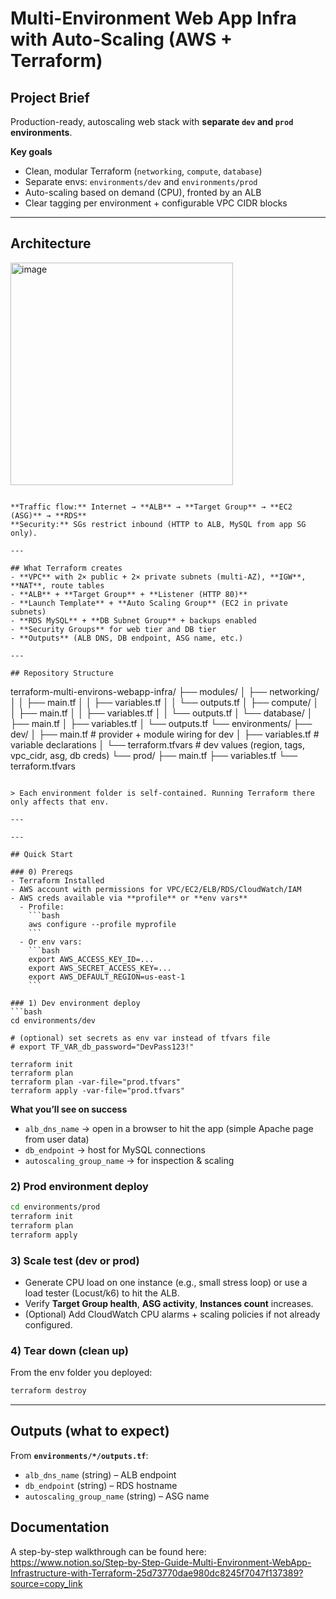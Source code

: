 # Multi-Environment Web App Infra with Auto-Scaling (AWS + Terraform)

## Project Brief
Production-ready, autoscaling web stack with **separate `dev` and `prod` environments**. 

**Key goals**
- Clean, modular Terraform (`networking`, `compute`, `database`)
- Separate envs: `environments/dev` and `environments/prod`
- Auto-scaling based on demand (CPU), fronted by an ALB
- Clear tagging per environment + configurable VPC CIDR blocks

---

## Architecture
<img width="356" height="356" alt="image" src="https://github.com/user-attachments/assets/5419f763-7dc6-4db4-b7dc-01a469bd7484" />


```

**Traffic flow:** Internet → **ALB** → **Target Group** → **EC2 (ASG)** → **RDS**  
**Security:** SGs restrict inbound (HTTP to ALB, MySQL from app SG only).

---

## What Terraform creates
- **VPC** with 2× public + 2× private subnets (multi-AZ), **IGW**, **NAT**, route tables  
- **ALB** + **Target Group** + **Listener (HTTP 80)**  
- **Launch Template** + **Auto Scaling Group** (EC2 in private subnets)  
- **RDS MySQL** + **DB Subnet Group** + backups enabled  
- **Security Groups** for web tier and DB tier  
- **Outputs** (ALB DNS, DB endpoint, ASG name, etc.)

---

## Repository Structure

```
terraform-multi-environs-webapp-infra/
├── modules/
│   ├── networking/
│   │   ├── main.tf
│   │   ├── variables.tf
│   │   └── outputs.tf
│   ├── compute/
│   │   ├── main.tf
│   │   ├── variables.tf
│   │   └── outputs.tf
│   └── database/
│       ├── main.tf
│       ├── variables.tf
│       └── outputs.tf
└── environments/
    ├── dev/
    │   ├── main.tf           # provider + module wiring for dev
    │   ├── variables.tf      # variable declarations
    │   └── terraform.tfvars  # dev values (region, tags, vpc_cidr, asg, db creds)
    └── prod/
        ├── main.tf
        ├── variables.tf
        └── terraform.tfvars
```

> Each environment folder is self-contained. Running Terraform there only affects that env.

---

---

## Quick Start

### 0) Prereqs
- Terraform Installed
- AWS account with permissions for VPC/EC2/ELB/RDS/CloudWatch/IAM  
- AWS creds available via **profile** or **env vars**
  - Profile:
    ```bash
    aws configure --profile myprofile
    ```
  - Or env vars:
    ```bash
    export AWS_ACCESS_KEY_ID=...
    export AWS_SECRET_ACCESS_KEY=...
    export AWS_DEFAULT_REGION=us-east-1
    ```

### 1) Dev environment deploy
```bash
cd environments/dev

# (optional) set secrets as env var instead of tfvars file
# export TF_VAR_db_password="DevPass123!"

terraform init
terraform plan
terraform plan -var-file="prod.tfvars"
terraform apply -var-file="prod.tfvars"
```

**What you’ll see on success**
- `alb_dns_name` → open in a browser to hit the app (simple Apache page from user data)  
- `db_endpoint` → host for MySQL connections  
- `autoscaling_group_name` → for inspection & scaling

### 2) Prod environment deploy
```bash
cd environments/prod
terraform init
terraform plan
terraform apply
```

### 3) Scale test (dev or prod)
- Generate CPU load on one instance (e.g., small stress loop) or use a load tester (Locust/k6) to hit the ALB.
- Verify **Target Group health**, **ASG activity**, **Instances count** increases.
- (Optional) Add CloudWatch CPU alarms + scaling policies if not already configured.

### 4) Tear down (clean up)
From the env folder you deployed:
```bash
terraform destroy
```

---

## Outputs (what to expect)

From **`environments/*/outputs.tf`**:
- `alb_dns_name` (string) – ALB endpoint
- `db_endpoint` (string) – RDS hostname
- `autoscaling_group_name` (string) – ASG name


## Documentation
A step-by-step walkthrough can be found here: https://www.notion.so/Step-by-Step-Guide-Multi-Environment-WebApp-Infrastructure-with-Terraform-25d73770dae980dc8245f7047f137389?source=copy_link
